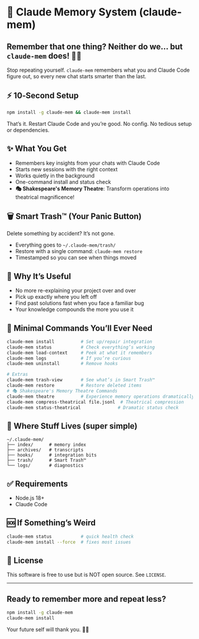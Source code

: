 # 🧠 Claude Memory System (claude-mem)

## Remember that one thing? Neither do we… but `claude-mem` does! 😵‍💫

Stop repeating yourself. `claude-mem` remembers what you and Claude Code figure out, so every new chat starts smarter than the last.

## ⚡️ 10‑Second Setup

```bash
npm install -g claude-mem && claude-mem install
```

That’s it. Restart Claude Code and you’re good. No config. No tedious setup or dependencies.

## ✨ What You Get

- Remembers key insights from your chats with Claude Code
- Starts new sessions with the right context
- Works quietly in the background
- One-command install and status check
- **🎭 Shakespeare's Memory Theatre**: Transform operations into theatrical magnificence!

## 🗑️ Smart Trash™ (Your Panic Button)

Delete something by accident? It’s not gone.
- Everything goes to `~/.claude-mem/trash/`
- Restore with a single command: `claude-mem restore`
- Timestamped so you can see when things moved

## 🎯 Why It’s Useful

- No more re-explaining your project over and over
- Pick up exactly where you left off
- Find past solutions fast when you face a familiar bug
- Your knowledge compounds the more you use it

## 🧭 Minimal Commands You’ll Ever Need

```bash
claude-mem install          # Set up/repair integration
claude-mem status           # Check everything’s working
claude-mem load-context     # Peek at what it remembers
claude-mem logs             # If you’re curious
claude-mem uninstall        # Remove hooks

# Extras
claude-mem trash-view       # See what’s in Smart Trash™
claude-mem restore          # Restore deleted items
# 🎭 Shakespeare's Memory Theatre Commands
claude-mem theatre          # Experience memory operations dramatically
claude-mem compress-theatrical file.jsonl  # Theatrical compression
claude-mem status-theatrical              # Dramatic status check
```

## 📁 Where Stuff Lives (super simple)

```
~/.claude-mem/
├── index/      # memory index
├── archives/   # transcripts
├── hooks/      # integration bits
├── trash/      # Smart Trash™
└── logs/       # diagnostics
```

## ✅ Requirements

- Node.js 18+
- Claude Code

## 🆘 If Something’s Weird

```bash
claude-mem status           # quick health check
claude-mem install --force  # fixes most issues
```

## 📄 License

This software is free to use but is NOT open source. See `LICENSE`.

---

## Ready to remember more and repeat less?

```bash
npm install -g claude-mem
claude-mem install
```

Your future self will thank you. 🧠✨
